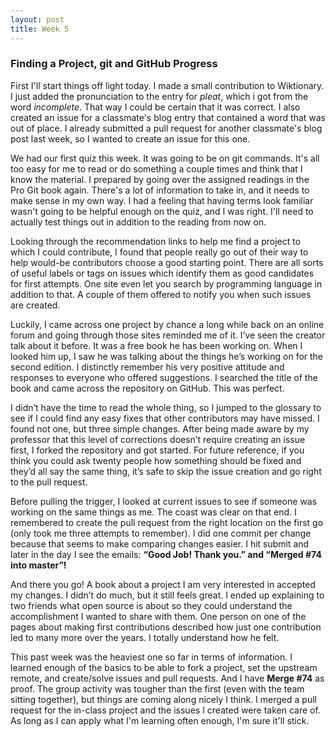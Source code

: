 ```yaml
---
layout: post
title: Week 5
---
```



### Finding a Project, git and GitHub Progress

First I'll start things off light today. I made a small contribution to Wiktionary. I just added the pronunciation to the entry for _pleat_, which i got from the word _incomplete_. That way I could be certain that it was correct. I also created an issue for a classmate's blog entry that contained a word that was out of place. I already submitted a pull request for another classmate's blog post last week, so I wanted to create an issue for this one.

We had our first quiz this week. It was going to be on git commands. It's all too easy for me to read or do something a couple times and think that I know the material. I prepared by going over the assigned readings in the Pro Git book again. There's a lot of information to take in, and it needs to make sense in my own way. I had a feeling that having terms look familiar wasn't going to be helpful enough on the quiz, and I was right. I'll need to actually test things out in addition to the reading from now on.

Looking through the recommendation links to help me find a project to which I could contribute, I found that people really go out of their way to help would-be contributors choose a good starting point. There are all sorts of useful labels or tags on issues which identify them as good candidates for first attempts. One site even let you search by programming language in addition to that. A couple of them offered to notify you when such issues are created. 

Luckily, I came across one project by chance a long while back on an online forum and going through those sites reminded me of it. I’ve seen the creator talk about it before. It was a free book he has been working on. When I looked him up, I saw he was talking about the things he’s working on for the second edition. I distinctly remember his very positive attitude and responses to everyone who offered suggestions. I searched the title of the book and came across the repository on GitHub. This was perfect. 

I didn’t have the time to read the whole thing, so I jumped to the glossary to see if I could find any easy fixes that other contributors may have missed. I found not one, but three simple changes. After being made aware by my professor that this level of corrections doesn’t require creating an issue first, I forked the repository and got started. For future reference, if you think you could ask twenty people how something should be fixed and they’d all say the same thing, it’s safe to skip the issue creation and go right to the pull request. 

Before pulling the trigger, I looked at current issues to see if someone was working on the same things as me. The coast was clear on that end. I remembered to create the pull request from the right location on the first go (only took me three attempts to remember). I did one commit per change because that seems to make comparing changes easier. I hit submit and later in the day I see the emails: __“Good Job! Thank you.” and “Merged #74 into master”!__ 

And there you go! A book about a project I am very interested in accepted my changes. I didn’t do much, but it still feels great. I ended up explaining to two friends what open source is about so they could understand the accomplishment I wanted to share with them. One person on one of the pages about making first contributions described how just one contribution led to many more over the years. I totally understand how he felt. 

This past week was the heaviest one so far in terms of information. I learned enough of the basics to be able to fork a project, set the upstream remote, and create/solve issues and pull requests. And I have __Merge #74__ as proof. The group activity was tougher than the first (even with the team sitting together), but things are coming along nicely I think. I merged a pull request for the in-class project and the issues I created were taken care of. As long as I can apply what I'm learning often enough, I'm sure it'll stick.

